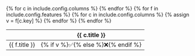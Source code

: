 <table>
  <thead>
    <tr>
      <th></th>
      {% for c in include.config.columns %}
        <th>
          <strong>{{ c.title }}</strong>
        </th>
      {% endfor %}
    </tr>
  </thead>
  <tbody>
    {% for f in include.config.features %}
      <tr>
        <td>
          <span>{{ f.title }}</span>
        </td>
        {% for c in include.config.columns %}
        {% assign v = f[c.key] %}
        <td>
        {% if v %}✅{% else %}❌{% endif %}
        </td>
        {% endfor %}
      </tr>
    {% endfor %}
  </tbody>
</table>
